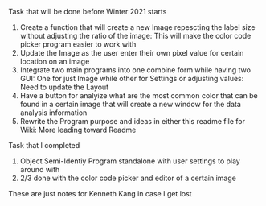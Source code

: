 Task that will be done before Winter 2021 starts
1. Create a function that will create a new Image repescting the label size without adjusting the ratio of the image: This will make the color code picker program easier to work with
2. Update the Image as the user enter their own pixel value for certain location on an image
3. Integrate two main programs into one combine form while having two GUI: One for just Image while other for Settings or adjusting values: Need to update the Layout
4. Have a button for analyize what are the most common color that can be found in a certain image that will create a new window for the data analysis information
5. Rewrite the Program purpose and ideas in either this readme file for Wiki: More leading toward Readme

Task that I completed
1. Object Semi-Identiy Program standalone with user settings to play around with
2. 2/3 done with the color code picker and editor of a certain image

These are just notes for Kenneth Kang in case I get lost